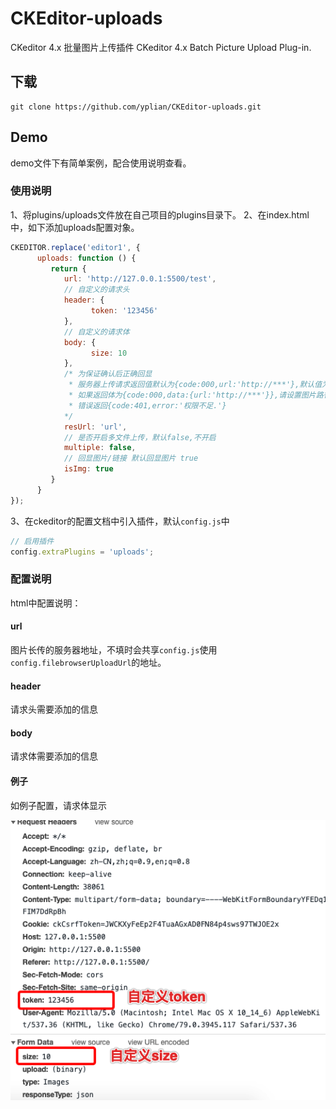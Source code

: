 # CKEditor-uploads

CKeditor 4.x 批量图片上传插件
CKeditor 4.x Batch Picture Upload Plug-in.

## 下载

```base
git clone https://github.com/yplian/CKEditor-uploads.git
```

## Demo

demo文件下有简单案例，配合使用说明查看。

### 使用说明

1、将plugins/uploads文件放在自己项目的plugins目录下。
2、在index.html中，如下添加uploads配置对象。

```js
CKEDITOR.replace('editor1', {
      uploads: function () {
         return {
            url: 'http://127.0.0.1:5500/test',
            // 自定义的请求头
            header: {
                  token: '123456'
            },
            // 自定义的请求体
            body: {
                  size: 10
            },
            /* 为保证确认后正确回显
             * 服务器上传请求返回值默认为{code:000,url:'http://***'},默认值为url
             * 如果返回体为{code:000,data:{url:'http://***'}},请设置图片路径为 resUrl:'data.url'
             * 错误返回{code:401,error:'权限不足.'}
            */
            resUrl: 'url',
            // 是否开启多文件上传，默认false,不开启
            multiple: false,
            // 回显图片/链接 默认回显图片 true
            isImg: true
         }
      }
});
```

3、在ckeditor的配置文档中引入插件，默认`config.js`中

```js
// 启用插件
config.extraPlugins = 'uploads';
```

### 配置说明

html中配置说明：

#### url

图片长传的服务器地址，不填时会共享`config.js`使用`config.filebrowserUploadUrl`的地址。

#### header

请求头需要添加的信息

#### body

请求体需要添加的信息

#### 例子

如例子配置，请求体显示

![demo](/source/demo.png)
